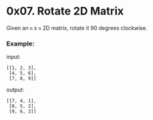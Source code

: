 # 0x07. Rotate 2D Matrix


Given an `n` x `n` 2D matrix, rotate it 90 degrees clockwise.


### Example:

input:
```
[[1, 2, 3],
 [4, 5, 6],
 [7, 8, 9]]
```

output:
```
[[7, 4, 1],
 [8, 5, 2],
 [9, 6, 3]]
```